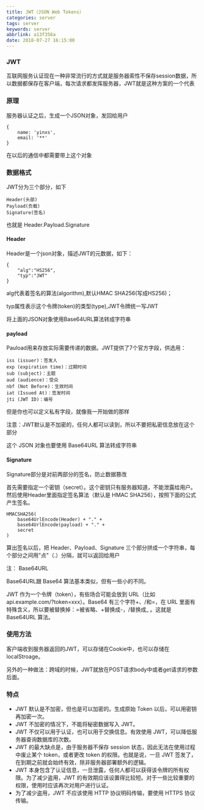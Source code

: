 ```yaml
---
title: JWT（JSON Web Tokens）
categories: server
tags: server
keywords: server
abbrlink: a13f356a
date: 2018-07-27 16:15:00
---
```


### JWT

互联网服务认证现在一种非常流行的方式就是服务器索性不保存session数据，所以数据都保存在客户端，每次请求都发挥服务器，JWT就是这种方案的一个代表

### 原理

服务器认证之后，生成一个JSON对象，发回给用户

```
{
    name: 'yinxs',
    email: '**'
}

```

在以后的通信中都需要带上这个对象

### 数据格式

JWT分为三个部分，如下

```
Header(头部)
Payload(负载)
Signature(签名)

```
也就是
Header.Payload.Signature


#### Header

Header是一个json对象，描述JWT的元数据，如下：

```
{
    "alg":"HS256",
    "typ":"JWT"
}

```

alg代表着签名的算法(algorithm),默认HMAC SHA256(写成HS256)；

typ属性表示这个令牌(token)的类型(type),JWT令牌统一写JWT


将上面的JSON对象使用Base64URL算法转成字符串

#### payload

Pauload用来存放实际需要传递的数据。JWT提供了7个官方字段，供选用：

```
iss (issuer)：签发人
exp (expiration time)：过期时间
sub (subject)：主题
aud (audience)：受众
nbf (Not Before)：生效时间
iat (Issued At)：签发时间
jti (JWT ID)：编号

```

但是你也可以定义私有字段，就像我一开始做的那样

注意：JWT默认是不加密的，任何人都可以读到，所以不要把私密信息放在这个部分

这个 JSON 对象也要使用 Base64URL 算法转成字符串

#### Signature

Signature部分是对前两部分的签名，防止数据篡改

首先需要指定一个密钥（secret）。这个密钥只有服务器知道，不能泄露给用户。然后使用Header里面指定签名算法（默认是 HMAC SHA256），按照下面的公式产生签名。
```
HMACSHA256(
    base64UrlEncode(Header) + "." +
    base64UrlEncode(payload) + "." +
    secret
)
```
算出签名以后，把 Header、Payload、Signature 三个部分拼成一个字符串，每个部分之间用"点"（.）分隔，就可以返回给用户

注： Base64URL

Base64URL跟 Base64 算法基本类似，但有一些小的不同。

JWT 作为一个令牌（token），有些场合可能会放到 URL（比如 api.example.com/?token=xxx）。Base64 有三个字符+、/和=，在 URL 里面有特殊含义，所以要被替换掉：=被省略、+替换成-，/替换成_ 。这就是 Base64URL 算法。


### 使用方法

客户端收到服务器返回的JWT，可以存储在Cookie中，也可以存储在localStroage。

另外的一种做法：跨域的时候，JWT就放在POST请求body中或者get请求的参数后面。

### 特点

* JWT 默认是不加密，但也是可以加密的。生成原始 Token 以后，可以用密钥再加密一次。
* JWT 不加密的情况下，不能将秘密数据写入 JWT。
* JWT 不仅可以用于认证，也可以用于交换信息。有效使用 JWT，可以降低服务器查询数据库的次数。
* JWT 的最大缺点是，由于服务器不保存 session 状态，因此无法在使用过程中废止某个 token，或者更改 token 的权限。也就是说，一旦 JWT 签发了，在到期之前就会始终有效，除非服务器部署额外的逻辑。
* JWT 本身包含了认证信息，一旦泄露，任何人都可以获得该令牌的所有权限。为了减少盗用，JWT 的有效期应该设置得比较短。对于一些比较重要的权限，使用时应该再次对用户进行认证。
* 为了减少盗用，JWT 不应该使用 HTTP 协议明码传输，要使用 HTTPS 协议传输。



